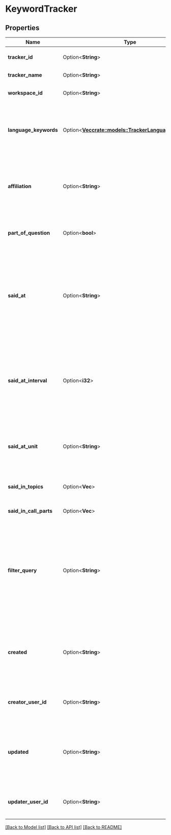 # KeywordTracker

## Properties

Name | Type | Description | Notes
------------ | ------------- | ------------- | -------------
**tracker_id** | Option<**String**> | The unique identifier of the tracker. | [optional]
**tracker_name** | Option<**String**> | The name of the tracker. | [optional]
**workspace_id** | Option<**String**> | The id of the workspace the tracker is in. | [optional]
**language_keywords** | Option<[**Vec<crate::models::TrackerLanguageKeyword>**](TrackerLanguageKeyword.md)> | The words and phrases defined for the tracker. Each languagueKeywords object contains the words and phrases defined in the specified language. | [optional]
**affiliation** | Option<**String**> | Sets whether to track the keywords when said by people affiliated to a specific company. Options are: \"Anyone\", \"Company\", \"NonCompany\". | [optional]
**part_of_question** | Option<**bool**> | When true, only looks for the keywords when they are part of a question. | [optional]
**said_at** | Option<**String**> | Sets whether the words and phrases are tracked at the beginning, end or anytime in a call. Options are: \"Anytime\", \"First\", or \"Last\". For “First” and “Last” see the saidAtInterval and saidAtUnit fields to see how long to track the keywords for. | [optional]
**said_at_interval** | Option<**i32**> | Sets the period of time to check if the words or phrases came up in the call (according to the saidAt setting). This can be either minutes or percent depending on the value in the saidAtUnit parameter. | [optional]
**said_at_unit** | Option<**String**> | Sets whether the time to look for keywords is in minutes or a percentage of the call duration (according to the saidAt setting). | [optional]
**said_in_topics** | Option<**Vec<String>**> | Sets the topics in the call the tracker terms should be picked up in. | [optional]
**said_in_call_parts** | Option<**Vec<String>**> | Sets the parts of the call to look for the keyword trackers in. | [optional]
**filter_query** | Option<**String**> | A filter that defines which calls to include when searching for the keyword tracker. The filter is in JSON and is in the URL of the search page. Example: a filter for all outbound calls { \"type\": \"And\", \"filters\": [ { \"type\": \"CallDirection\", \"terms\": [\"OUTBOUND\"] } ] } | [optional]
**created** | Option<**String**> | Sets the date and time the tracker was created, in the ISO-8601 format (e.g., '2018-02-18T02:30:00-07:00' or '2018-02-18T08:00:00Z', where Z stands for UTC). | [optional]
**creator_user_id** | Option<**String**> | The Id of the team member who created the tracker. Null when the tracker is built-in. | [optional]
**updated** | Option<**String**> | The date and time the tracker settings were last updated, in the ISO-8601 format (e.g., '2018-02-18T02:30:00-07:00' or '2018-02-18T08:00:00Z', where Z stands for UTC). | [optional]
**updater_user_id** | Option<**String**> | The Id of the team member who updated the tracker. Null when the tracker is built-in. | [optional]

[[Back to Model list]](../README.md#documentation-for-models) [[Back to API list]](../README.md#documentation-for-api-endpoints) [[Back to README]](../README.md)


